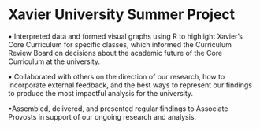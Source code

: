 # Xavier University Summer Project
• Interpreted data and formed visual graphs using R to highlight Xavier’s Core Curriculum for specific classes, which informed the Curriculum Review Board on decisions about the academic future of the Core Curriculum at the university.

• Collaborated with others on the direction of our research, how to incorporate external feedback, and the best ways to represent our findings to produce the most impactful analysis for the university.

•Assembled, delivered, and presented regular findings to Associate Provosts in support of our ongoing research and analysis.
